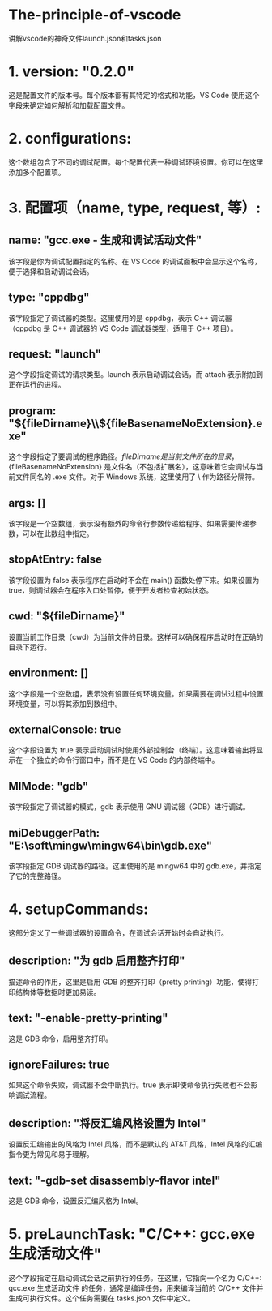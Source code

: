 # The-principle-of-vscode
讲解vscode的神奇文件launch.json和tasks.json

# 1. version: "0.2.0"
这是配置文件的版本号。每个版本都有其特定的格式和功能，VS Code 使用这个字段来确定如何解析和加载配置文件。
# 2. configurations:
这个数组包含了不同的调试配置。每个配置代表一种调试环境设置。你可以在这里添加多个配置项。
# 3. 配置项（name, type, request, 等）:
## name: "gcc.exe - 生成和调试活动文件"
该字段是你为调试配置指定的名称。在 VS Code 的调试面板中会显示这个名称，便于选择和启动调试会话。

## type: "cppdbg"
该字段指定了调试器的类型。这里使用的是 cppdbg，表示 C++ 调试器（cppdbg 是 C++ 调试器的 VS Code 调试器类型，适用于 C++ 项目）。

## request: "launch"
这个字段指定调试的请求类型。launch 表示启动调试会话，而 attach 表示附加到正在运行的进程。

## program: "${fileDirname}\\${fileBasenameNoExtension}.exe"
这个字段指定了要调试的程序路径。${fileDirname} 是当前文件所在的目录，${fileBasenameNoExtension} 是文件名（不包括扩展名），这意味着它会调试与当前文件同名的 .exe 文件。对于 Windows 系统，这里使用了 \\ 作为路径分隔符。

## args: []
该字段是一个空数组，表示没有额外的命令行参数传递给程序。如果需要传递参数，可以在此数组中指定。

## stopAtEntry: false
该字段设置为 false 表示程序在启动时不会在 main() 函数处停下来。如果设置为 true，则调试器会在程序入口处暂停，便于开发者检查初始状态。

## cwd: "${fileDirname}"
设置当前工作目录（cwd）为当前文件的目录。这样可以确保程序启动时在正确的目录下运行。

## environment: []
这个字段是一个空数组，表示没有设置任何环境变量。如果需要在调试过程中设置环境变量，可以将其添加到数组中。

## externalConsole: true
这个字段设置为 true 表示启动调试时使用外部控制台（终端）。这意味着输出将显示在一个独立的命令行窗口中，而不是在 VS Code 的内部终端中。

## MIMode: "gdb"
该字段指定了调试器的模式，gdb 表示使用 GNU 调试器（GDB）进行调试。

## miDebuggerPath: "E:\\soft\\mingw\\mingw64\\bin\\gdb.exe"
该字段指定 GDB 调试器的路径。这里使用的是 mingw64 中的 gdb.exe，并指定了它的完整路径。

# 4. setupCommands:
这部分定义了一些调试器的设置命令，在调试会话开始时会自动执行。

## description: "为 gdb 启用整齐打印"
描述命令的作用，这里是启用 GDB 的整齐打印（pretty printing）功能，使得打印结构体等数据时更加易读。

## text: "-enable-pretty-printing"
这是 GDB 命令，启用整齐打印。

## ignoreFailures: true
如果这个命令失败，调试器不会中断执行。true 表示即使命令执行失败也不会影响调试流程。

## description: "将反汇编风格设置为 Intel"
设置反汇编输出的风格为 Intel 风格，而不是默认的 AT&T 风格，Intel 风格的汇编指令更为常见和易于理解。

## text: "-gdb-set disassembly-flavor intel"
这是 GDB 命令，设置反汇编风格为 Intel。

# 5. preLaunchTask: "C/C++: gcc.exe 生成活动文件"
这个字段指定在启动调试会话之前执行的任务。在这里，它指向一个名为 C/C++: gcc.exe 生成活动文件 的任务，通常是编译任务，用来编译当前的 C/C++ 文件并生成可执行文件。这个任务需要在 tasks.json 文件中定义。
